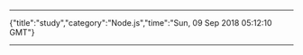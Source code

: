 -------------------------------------

{"title":"study","category":"Node.js","time":"Sun, 09 Sep 2018 05:12:10 GMT"}

-------------------------------------


